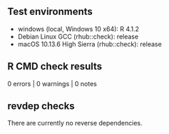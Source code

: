 ## Test environments
* windows (local, Windows 10 x64): R 4.1.2
* Debian Linux GCC (rhub::check): release
* macOS 10.13.6 High Sierra (rhub::check): release

## R CMD check results

0 errors | 0 warnings | 0 notes

## revdep checks

There are currently no reverse dependencies.

